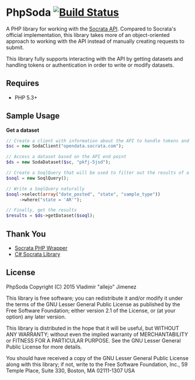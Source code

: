 # PhpSoda [![Build Status](https://magnum.travis-ci.com/allejo/PhpSoda.svg?token=N8pP5syRDREGy8yzpAqR&branch=master)](https://magnum.travis-ci.com/allejo/PhpSoda)

A PHP library for working with the [Socrata API](http://dev.socrata.com/docs/endpoints.html). Compared to Socrata's official implementation, this library takes more of an object-oriented approach to working with the API instead of manually creating requests to submit.

This library fully supports interacting with the API by getting datasets and handling tokens or authentication in order to write or modify datasets.

## Requires

- PHP 5.3+

## Sample Usage

**Get a dataset**

```php
// Create a client with information about the API to handle tokens and authentication
$sc = new SodaClient("opendata.socrata.com");

// Access a dataset based on the API end point
$ds = new SodaDataset($sc, "pkfj-5jsd");

// Create a SoqlQuery that will be used to filter out the results of a dataset
$soql = new SoqlQuery();

// Write a SoqlQuery naturally
$soql->select(array("date_posted", "state", "sample_type"))
     ->where("state = 'AR'");

// Finally, get the results
$results = $ds->getDataset($soql);
```

## Thank You

- [Socrata PHP Wrapper](https://github.com/socrata/soda-php)
- [C# Socrata Library](https://github.com/CityofSantaMonica/SODA.NET)

## License

PhpSoda Copyright (C) 2015 Vladimir "allejo" Jimenez

This library is free software; you can redistribute it and/or modify it under the terms of the GNU Lesser General Public License as published by the Free Software Foundation; either version 2.1 of the License, or (at your option) any later version.

This library is distributed in the hope that it will be useful, but WITHOUT ANY WARRANTY; without even the implied warranty of MERCHANTABILITY or FITNESS FOR A PARTICULAR PURPOSE. See the GNU Lesser General Public License for more details.

You should have received a copy of the GNU Lesser General Public License along with this library; if not, write to the Free Software Foundation, Inc., 59 Temple Place, Suite 330, Boston, MA 02111-1307 USA
